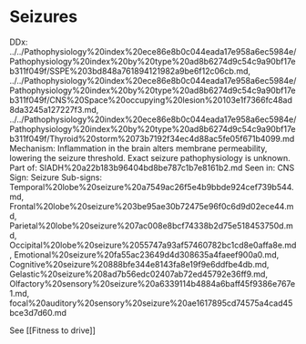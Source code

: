 # Seizures

DDx: ../../Pathophysiology%20index%20ece86e8b0c044eada17e958a6ec5984e/Pathophysiology%20index%20by%20type%20ad8b6274d9c54c9a90bf17eb311f049f/SSPE%203bd848a761894121982a9be6f12c06cb.md, ../../Pathophysiology%20index%20ece86e8b0c044eada17e958a6ec5984e/Pathophysiology%20index%20by%20type%20ad8b6274d9c54c9a90bf17eb311f049f/CNS%20Space%20occupying%20lesion%20103e1f7366fc48ad8da3245a127227f3.md, ../../Pathophysiology%20index%20ece86e8b0c044eada17e958a6ec5984e/Pathophysiology%20index%20by%20type%20ad8b6274d9c54c9a90bf17eb311f049f/Thyroid%20storm%2073b7192f34ec4d88ac5fe05f671b4099.md
Mechanism: Inflammation in the brain alters membrane permeability, lowering the seizure threshold. Exact seizure pathophysiology is unknown.
Part of: SIADH%20a22b183b96404bd8be787c1b7e8161b2.md
Seen in: CNS
Sign: Seizure
Sub-signs: Temporal%20lobe%20seizure%20a7549ac26f5e4b9bbde924cef739b544.md, Frontal%20lobe%20seizure%203be95ae30b72475e96f0c6d9d02ece44.md, Parietal%20lobe%20seizure%207ac008e8bcf74338b2d75e518453750d.md, Occipital%20lobe%20seizure%2055747a93af57460782bc1cd8e0affa8e.md, Emotional%20seizure%20fa55ac23649d4d308635a4faeef900a0.md, Cognitive%20seizure%20888bfe344e8143fa8e19f9e6ddfbe4db.md, Gelastic%20seizure%208ad7b56edc02407ab72ed45792e36ff9.md, Olfactory%20sensory%20seizure%20a6339114b4884a6baff45f9386e767e1.md, focal%20auditory%20sensory%20seizure%20ae1617895cd74575a4cad45bce3d7d60.md

See [[Fitness to drive]]

